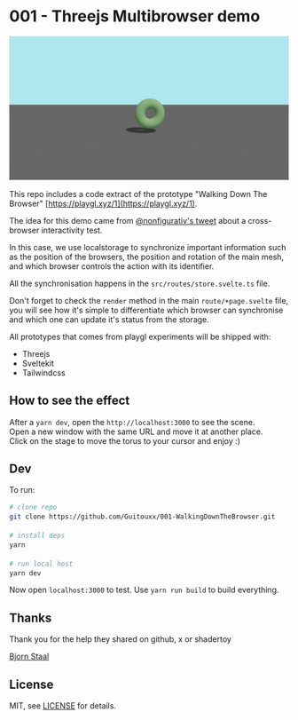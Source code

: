 # 001 - Threejs Multibrowser demo

![Demo Screenshot](https://github.com/Guitouxx/001-WalkingDownTheBrowser/blob/main/static/screenshot.jpg?raw=true)

This repo includes a code extract of the prototype "Walking Down The Browser" [https://playgl.xyz/1](https://playgl.xyz/1).


The idea for this demo came from [@nonfigurativ's tweet](https://x.com/_nonfigurativ_/status/1727322594570027343) about a cross-browser interactivity test.

In this case, we use localstorage to synchronize important information such as the position of the browsers, the position and rotation of the main mesh, and which browser controls the action with its identifier.

All the synchronisation happens in the `src/routes/store.svelte.ts` file.

Don't forget to check the `render` method in the main `route/+page.svelte` file, you will see how it's simple to differentiate which browser can synchronise and which one can update it's status from the storage. 


All prototypes that comes from playgl experiments will be shipped with:
- Threejs  
- Sveltekit  
- Tailwindcss

## How to see the effect

After a `yarn dev`, open the `http://localhost:3000` to see the scene.  
Open a new window with the same URL and move it at another place.  
Click on the stage to move the torus to your cursor and enjoy :)


## Dev


To run:

```sh
# clone repo
git clone https://github.com/Guitouxx/001-WalkingDownTheBrowser.git

# install deps
yarn

# run local host
yarn dev
```

Now open `localhost:3000` to test. Use `yarn run build` to build everything.

## Thanks

Thank you for the help they shared on github, x or shadertoy 

[Bjorn Staal](https://x.com/_nonfigurativ_)


## License

MIT, see [LICENSE](https://github.com/Guitouxx/001-WalkingDownTheBrowser/blob/main/LICENSE) for details.
